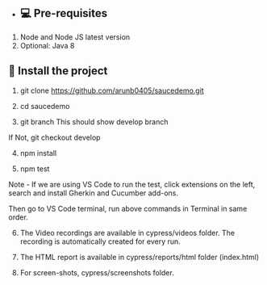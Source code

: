 

- ## 💻 Pre-requisites

1. Node and Node JS latest version
2. Optional: Java 8


## 🚀 Install the project

1. git clone https://github.com/arunb0405/saucedemo.git

2. cd saucedemo

3. git branch
This should show develop branch

If Not, git checkout develop

4. npm install

5. npm test

Note - If we are using VS Code to run the test,  click extensions on the left, search and install Gherkin and Cucumber add-ons.

Then go to VS Code terminal, run above commands in Terminal in same order. 

6. The Video recordings are available in cypress/videos folder.
The recording is automatically created for every run.

7. The HTML report is available in cypress/reports/html folder (index.html)

8. For screen-shots, cypress/screenshots folder.


